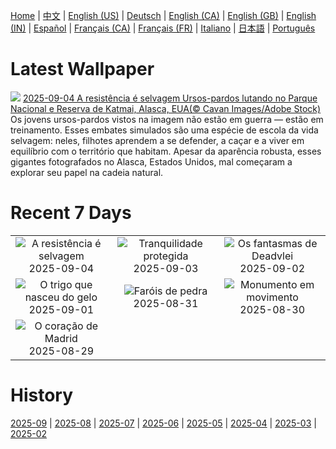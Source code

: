 [Home](../README.md) | [中文](zh-CN.md) | [English (US)](en-US.md) | [Deutsch](de-DE.md) | [English (CA)](en-CA.md) | [English (GB)](en-GB.md) | [English (IN)](en-IN.md) | [Español](es-ES.md) | [Français (CA)](fr-CA.md) | [Français (FR)](fr-FR.md) | [Italiano](it-IT.md) | [日本語](ja-JP.md) | [Português](pt-BR.md)

# Latest Wallpaper
![](https://www.bing.com/th?id=OHR.WrestlingBears_PT-BR2169243821_UHD.jpg)
[2025-09-04 A resistência é selvagem Ursos-pardos lutando no Parque Nacional e Reserva de Katmai, Alasca, EUA(© Cavan Images/Adobe Stock)](https://www.bing.com/th?id=OHR.WrestlingBears_PT-BR2169243821_UHD.jpg)
Os jovens ursos-pardos vistos na imagem não estão em guerra — estão em treinamento. Esses embates simulados são uma espécie de escola da vida selvagem: neles, filhotes aprendem a se defender, a caçar e a viver em equilíbrio com o território que habitam. Apesar da aparência robusta, esses gigantes fotografados no Alasca, Estados Unidos, mal começaram a explorar seu papel na cadeia natural.

# Recent 7 Days
|  |  |  |
|:---:|:---:|:---:|
| ![](https://www.bing.com/th?id=OHR.WrestlingBears_PT-BR2169243821_400x240.jpg "A resistência é selvagem") 2025-09-04 | ![](https://www.bing.com/th?id=OHR.MinnesotaWaters_PT-BR7389411612_400x240.jpg "Tranquilidade protegida") 2025-09-03 | ![](https://www.bing.com/th?id=OHR.DeadvleiTrees_PT-BR2241595565_400x240.jpg "Os fantasmas de Deadvlei") 2025-09-02 |
| ![](https://www.bing.com/th?id=OHR.PalouseWA_PT-BR8269290462_400x240.jpg "O trigo que nasceu do gelo") 2025-09-01 | ![](https://www.bing.com/th?id=OHR.ScottsBluff_PT-BR7461504826_400x240.jpg "Faróis de pedra") 2025-08-31 | ![](https://www.bing.com/th?id=OHR.MaldivesWhaleShark_PT-BR7655648447_400x240.jpg "Monumento em movimento") 2025-08-30 |
| ![](https://www.bing.com/th?id=OHR.PlazaMayor_PT-BR7717335564_400x240.jpg "O coração de Madrid") 2025-08-29 |  |  |

# History
[2025-09](../archives/wallpaper/pt-BR/w_2025_09.md) | [2025-08](../archives/wallpaper/pt-BR/w_2025_08.md) | [2025-07](../archives/wallpaper/pt-BR/w_2025_07.md) | [2025-06](../archives/wallpaper/pt-BR/w_2025_06.md) | [2025-05](../archives/wallpaper/pt-BR/w_2025_05.md) | [2025-04](../archives/wallpaper/pt-BR/w_2025_04.md) | [2025-03](../archives/wallpaper/pt-BR/w_2025_03.md) | [2025-02](../archives/wallpaper/pt-BR/w_2025_02.md)
